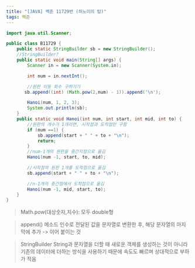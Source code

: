 ```yaml
---
title: "[JAVA] 백준 11729번 (하노이의 탑)"
tags: 백준
---
```


```java
import java.util.Scanner;

public class B11729 {
    public static StringBuilder sb = new StringBuilder();
    //StringBuilder?
    public static void main(String[] args) {
        Scanner in = new Scanner(System.in);

        int num = in.nextInt();

        //원판 이동 회수 구하기기
       sb.append((int) (Math.pow(2,num) - 1)).append('\n');

        Hanoi(num, 1, 2, 3);
        System.out.println(sb);
    }
    public static void Hanoi(int num, int start, int mid, int to) {
        //원판의 개수가 1개라면, 시작점과 도착점만 구함
        if (num ==1) {
            sb.append(start + " " + to + "\n");
            return;
        }
        //num-1개의 원판을 중간지점으로 옮김
        Hanoi(num -1, start, to, mid);

        //시작점의 원판 1개를 도착점으로 옮김
        sb.append(start + " " + to + "\n");

        //n-1개의 중간점에서 도착점으로 옮김
        Hanoi(num -1, mid, start, to);
    }
}
```
>Math.pow(대상숫자,지수): 모두 double형

>append() 메소드
인수로 전달된 값을 문자열로 변환한 후, 해당 문자열의 마지막에 추가
-> 이어 붙이는 것

>StringBuilder
String과 문자열을 더할 때 새로운 객체를 생성하는 것이 아니라 기존의 데이터에 더하는 방식을 사용하기 때문에 속도도 빠르며 상대적으로 부하가 적음
